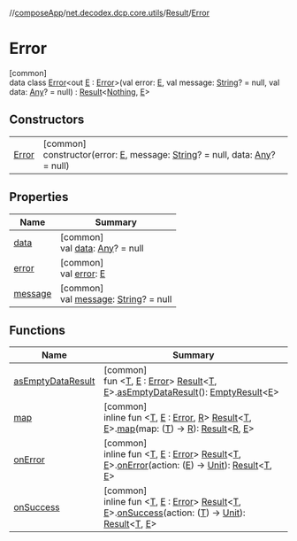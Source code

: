 //[composeApp](../../../../index.md)/[net.decodex.dcp.core.utils](../../index.md)/[Result](../index.md)/[Error](index.md)

# Error

[common]\
data class [Error](index.md)&lt;out [E](index.md) : [Error](../../-error/index.md)&gt;(val error: [E](index.md), val message: [String](https://kotlinlang.org/api/latest/jvm/stdlib/kotlin/-string/index.html)? = null, val data: [Any](https://kotlinlang.org/api/latest/jvm/stdlib/kotlin/-any/index.html)? = null) : [Result](../index.md)&lt;[Nothing](https://kotlinlang.org/api/latest/jvm/stdlib/kotlin/-nothing/index.html), [E](index.md)&gt;

## Constructors

| | |
|---|---|
| [Error](-error.md) | [common]<br>constructor(error: [E](index.md), message: [String](https://kotlinlang.org/api/latest/jvm/stdlib/kotlin/-string/index.html)? = null, data: [Any](https://kotlinlang.org/api/latest/jvm/stdlib/kotlin/-any/index.html)? = null) |

## Properties

| Name | Summary |
|---|---|
| [data](data.md) | [common]<br>val [data](data.md): [Any](https://kotlinlang.org/api/latest/jvm/stdlib/kotlin/-any/index.html)? = null |
| [error](error.md) | [common]<br>val [error](error.md): [E](index.md) |
| [message](message.md) | [common]<br>val [message](message.md): [String](https://kotlinlang.org/api/latest/jvm/stdlib/kotlin/-string/index.html)? = null |

## Functions

| Name | Summary |
|---|---|
| [asEmptyDataResult](../../as-empty-data-result.md) | [common]<br>fun &lt;[T](../../as-empty-data-result.md), [E](../../as-empty-data-result.md) : [Error](../../-error/index.md)&gt; [Result](../index.md)&lt;[T](../../as-empty-data-result.md), [E](../../as-empty-data-result.md)&gt;.[asEmptyDataResult](../../as-empty-data-result.md)(): [EmptyResult](../../-empty-result/index.md)&lt;[E](../../as-empty-data-result.md)&gt; |
| [map](../../map.md) | [common]<br>inline fun &lt;[T](../../map.md), [E](../../map.md) : [Error](../../-error/index.md), [R](../../map.md)&gt; [Result](../index.md)&lt;[T](../../map.md), [E](../../map.md)&gt;.[map](../../map.md)(map: ([T](../../map.md)) -&gt; [R](../../map.md)): [Result](../index.md)&lt;[R](../../map.md), [E](../../map.md)&gt; |
| [onError](../../on-error.md) | [common]<br>inline fun &lt;[T](../../on-error.md), [E](../../on-error.md) : [Error](../../-error/index.md)&gt; [Result](../index.md)&lt;[T](../../on-error.md), [E](../../on-error.md)&gt;.[onError](../../on-error.md)(action: ([E](../../on-error.md)) -&gt; [Unit](https://kotlinlang.org/api/latest/jvm/stdlib/kotlin/-unit/index.html)): [Result](../index.md)&lt;[T](../../on-error.md), [E](../../on-error.md)&gt; |
| [onSuccess](../../on-success.md) | [common]<br>inline fun &lt;[T](../../on-success.md), [E](../../on-success.md) : [Error](../../-error/index.md)&gt; [Result](../index.md)&lt;[T](../../on-success.md), [E](../../on-success.md)&gt;.[onSuccess](../../on-success.md)(action: ([T](../../on-success.md)) -&gt; [Unit](https://kotlinlang.org/api/latest/jvm/stdlib/kotlin/-unit/index.html)): [Result](../index.md)&lt;[T](../../on-success.md), [E](../../on-success.md)&gt; |
